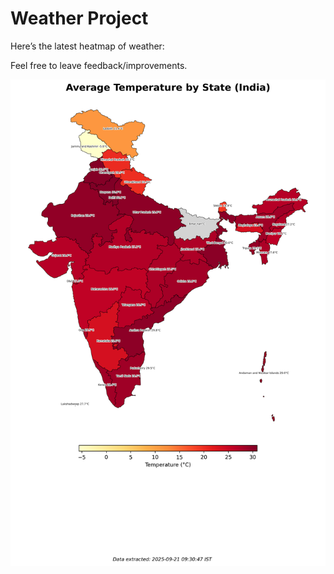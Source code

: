 # Weather Project

Here’s the latest heatmap of weather:

Feel free to leave feedback/improvements.

![India Heatmap](docs/assets/india_heatmap.png?v=CF7871)

